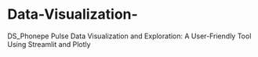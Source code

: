 # Data-Visualization-
DS_Phonepe Pulse Data Visualization and Exploration: A User-Friendly Tool Using Streamlit and Plotly
